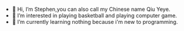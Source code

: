 - 👋 Hi, I’m Stephen,you can also call my Chinese name Qiu Yeye.
- 👀 I’m interested in playing basketball and playing computer game.  
- 🌱 I’m currently learning nothing because i'm new to programming.
